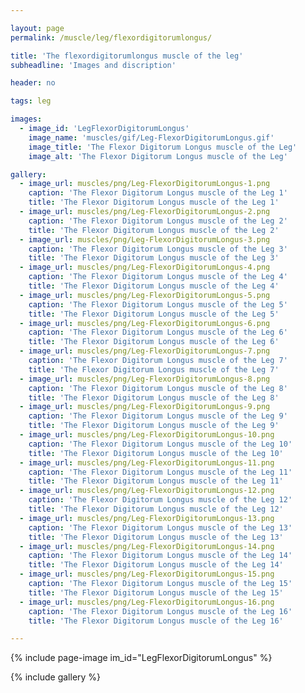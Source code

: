 ```yaml
---

layout: page
permalink: /muscle/leg/flexordigitorumlongus/

title: 'The flexordigitorumlongus muscle of the leg'
subheadline: 'Images and discription'

header: no

tags: leg

images:
  - image_id: 'LegFlexorDigitorumLongus'
    image_name: 'muscles/gif/Leg-FlexorDigitorumLongus.gif'
    image_title: 'The Flexor Digitorum Longus muscle of the Leg'
    image_alt: 'The Flexor Digitorum Longus muscle of the Leg' 

gallery:
  - image_url: muscles/png/Leg-FlexorDigitorumLongus-1.png
    caption: 'The Flexor Digitorum Longus muscle of the Leg 1'
    title: 'The Flexor Digitorum Longus muscle of the Leg 1'
  - image_url: muscles/png/Leg-FlexorDigitorumLongus-2.png
    caption: 'The Flexor Digitorum Longus muscle of the Leg 2'
    title: 'The Flexor Digitorum Longus muscle of the Leg 2'
  - image_url: muscles/png/Leg-FlexorDigitorumLongus-3.png
    caption: 'The Flexor Digitorum Longus muscle of the Leg 3'
    title: 'The Flexor Digitorum Longus muscle of the Leg 3'
  - image_url: muscles/png/Leg-FlexorDigitorumLongus-4.png
    caption: 'The Flexor Digitorum Longus muscle of the Leg 4'
    title: 'The Flexor Digitorum Longus muscle of the Leg 4'
  - image_url: muscles/png/Leg-FlexorDigitorumLongus-5.png
    caption: 'The Flexor Digitorum Longus muscle of the Leg 5'
    title: 'The Flexor Digitorum Longus muscle of the Leg 5'
  - image_url: muscles/png/Leg-FlexorDigitorumLongus-6.png
    caption: 'The Flexor Digitorum Longus muscle of the Leg 6'
    title: 'The Flexor Digitorum Longus muscle of the Leg 6'
  - image_url: muscles/png/Leg-FlexorDigitorumLongus-7.png
    caption: 'The Flexor Digitorum Longus muscle of the Leg 7'
    title: 'The Flexor Digitorum Longus muscle of the Leg 7'
  - image_url: muscles/png/Leg-FlexorDigitorumLongus-8.png
    caption: 'The Flexor Digitorum Longus muscle of the Leg 8'
    title: 'The Flexor Digitorum Longus muscle of the Leg 8'
  - image_url: muscles/png/Leg-FlexorDigitorumLongus-9.png
    caption: 'The Flexor Digitorum Longus muscle of the Leg 9'
    title: 'The Flexor Digitorum Longus muscle of the Leg 9'
  - image_url: muscles/png/Leg-FlexorDigitorumLongus-10.png
    caption: 'The Flexor Digitorum Longus muscle of the Leg 10'
    title: 'The Flexor Digitorum Longus muscle of the Leg 10'
  - image_url: muscles/png/Leg-FlexorDigitorumLongus-11.png
    caption: 'The Flexor Digitorum Longus muscle of the Leg 11'
    title: 'The Flexor Digitorum Longus muscle of the Leg 11'
  - image_url: muscles/png/Leg-FlexorDigitorumLongus-12.png
    caption: 'The Flexor Digitorum Longus muscle of the Leg 12'
    title: 'The Flexor Digitorum Longus muscle of the Leg 12'
  - image_url: muscles/png/Leg-FlexorDigitorumLongus-13.png
    caption: 'The Flexor Digitorum Longus muscle of the Leg 13'
    title: 'The Flexor Digitorum Longus muscle of the Leg 13'
  - image_url: muscles/png/Leg-FlexorDigitorumLongus-14.png
    caption: 'The Flexor Digitorum Longus muscle of the Leg 14'
    title: 'The Flexor Digitorum Longus muscle of the Leg 14'
  - image_url: muscles/png/Leg-FlexorDigitorumLongus-15.png
    caption: 'The Flexor Digitorum Longus muscle of the Leg 15'
    title: 'The Flexor Digitorum Longus muscle of the Leg 15'
  - image_url: muscles/png/Leg-FlexorDigitorumLongus-16.png
    caption: 'The Flexor Digitorum Longus muscle of the Leg 16'
    title: 'The Flexor Digitorum Longus muscle of the Leg 16'

---
```


{% include page-image im_id="LegFlexorDigitorumLongus" %}

{% include gallery %}